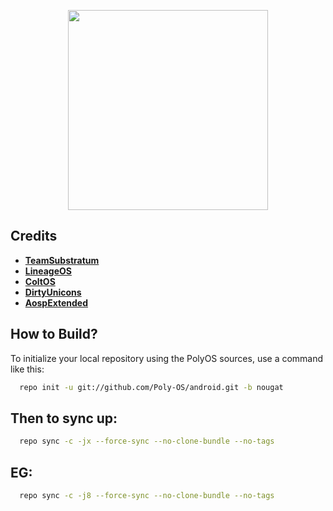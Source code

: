  <p align="center">
<img src="https://image.ibb.co/jH31TG/32908272.jpg" width="320" height="320" > 
 </p>

Credits
-------

* [**TeamSubstratum**](https://github.com/Substratum)
* [**LineageOS**](https://github.com/LineageOS)
* [**ColtOS**](https://github.com/ColtOS)
* [**DirtyUnicons**](https://github.com/DirtyUnicorns)
* [**AospExtended**](https://github.com/AospExtended)

How to Build?
-------------

To initialize your local repository using the PolyOS sources, use a 
command like this:

```bash
  repo init -u git://github.com/Poly-OS/android.git -b nougat
```
  
Then to sync up:
----------------

```bash
  repo sync -c -jx --force-sync --no-clone-bundle --no-tags
```
EG:
---
```bash
  repo sync -c -j8 --force-sync --no-clone-bundle --no-tags
```
